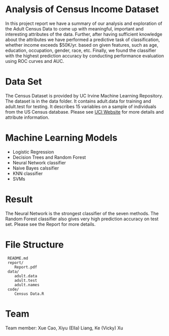 # Analysis of Census Income Dataset
In this project report we have a summary of our analysis and exploration of the Adult Census Data to come up with meaningful, important and interesting attributes of the data. Further, after having sufficient knowledge about the attributes we have performed a predictive task of classification, whether income exceeds $50K/yr. based on given features, such as age, education, occupation, gender, race, etc. Finally, we found the classifier with the highest prediction accuracy by conducting performance evaluation using ROC curves and AUC.

# Data Set
The Census Dataset is provided by UC Irvine Machine Learning Repository. The dataset is in the data folder. It contains adult.data for training and adult.test for testing. It describes 15 variables on a sample of individuals from the US Census database. Please see [UCI Website](https://archive.ics.uci.edu/ml/datasets/adult) for more details and attribute information.

# Machine Learning Models
- Logistic Regression
- Decision Trees and Random Forest
- Neural Network classifier
- Naive Bayes calssifier
- KNN classifier
- SVMs

# Result
The Neural Network is the strongest classifier of the seven methods. The Random Forest classifier also gives very high prediction accuracy on test set. Please see the Report for more details.

# File Structure

```
 README.md
 report/
    Report.pdf
 data/
    adult.data
    adult.test
    adult.names
 code/
    Census Data.R
 ```
 
# Team
Team member: Xue Cao, Xiyu (Ella) Liang, Ke (Vicky) Xu

